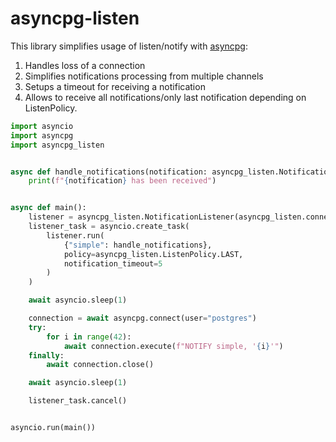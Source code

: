 # asyncpg-listen

This library simplifies usage of listen/notify with [asyncpg](https://github.com/MagicStack/asyncpg):
1. Handles loss of a connection
2. Simplifies notifications processing from multiple channels
3. Setups a timeout for receiving a notification
4. Allows to receive all notifications/only last notification depending on ListenPolicy.

```python
import asyncio
import asyncpg
import asyncpg_listen


async def handle_notifications(notification: asyncpg_listen.NotificationOrTimeout) -> None:
    print(f"{notification} has been received")


async def main():
    listener = asyncpg_listen.NotificationListener(asyncpg_listen.connect_func(user="postgres"))
    listener_task = asyncio.create_task(
        listener.run(
            {"simple": handle_notifications},
            policy=asyncpg_listen.ListenPolicy.LAST,
            notification_timeout=5
        )
    )

    await asyncio.sleep(1)

    connection = await asyncpg.connect(user="postgres")
    try:
        for i in range(42):
            await connection.execute(f"NOTIFY simple, '{i}'")
    finally:
        await connection.close()

    await asyncio.sleep(1)

    listener_task.cancel()


asyncio.run(main())

```
